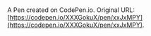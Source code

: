 # 

A Pen created on CodePen.io. Original URL: [https://codepen.io/XXXGokuX/pen/xxJxMPY](https://codepen.io/XXXGokuX/pen/xxJxMPY).

